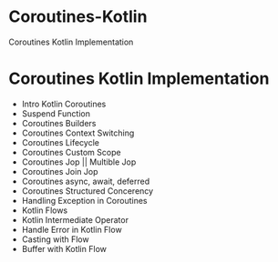 # Coroutines-Kotlin
Coroutines Kotlin Implementation 

# Coroutines Kotlin Implementation


- Intro Kotlin Coroutines
- Suspend Function
- Coroutines Builders
- Coroutines Context Switching 
- Coroutines Lifecycle
- Coroutines Custom Scope
- Coroutines Jop || Multible Jop
- Coroutines Join Jop
- Coroutines async, await, deferred
- Coroutines Structured Concerency
- Handling Exception in Coroutines
- Kotlin Flows
- Kotlin Intermediate Operator
- Handle Error in Kotlin Flow
- Casting with Flow
- Buffer with Kotlin Flow


